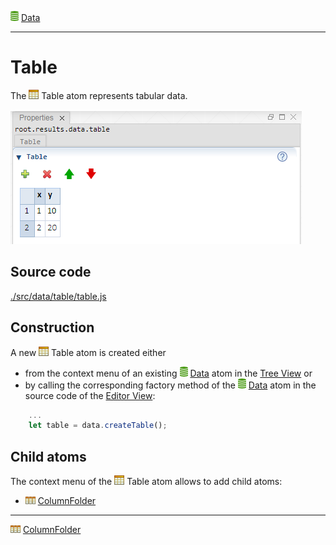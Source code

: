 ![](../../../../icons/data.png) [Data](../../result/data/data.md)

----

# Table

The ![](../../../../icons/table.png) Table atom represents tabular data.   

![](../../../images/table.png)

## Source code

[./src/data/table/table.js](../../../src/data/table/table.js)

## Construction

A new ![](../../../../icons/table.png) Table atom is created either 

* from the context menu of an existing ![](../../../../icons/data.png) [Data](../../result/data/data.md) atom in the [Tree View](../../views/treeView.md) or 
* by calling the corresponding factory method of the ![](../../../../icons/data.png) [Data](../../result/data/data.md) atom in the source code of the [Editor View](../../views/editorView.md):

```javascript
    ...
    let table = data.createTable();	     
```

## Child atoms

The context menu of the ![](../../../../icons/table.png) Table atom allows to add child atoms: 

* ![](../../../../icons/columnFolder.png) [ColumnFolder](../column/columnFolder.md)

----
![](../../../../icons/columnFolder.png) [ColumnFolder](../column/columnFolder.md)
